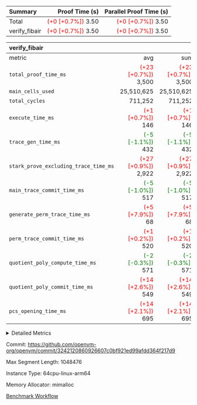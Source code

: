 | Summary | Proof Time (s) | Parallel Proof Time (s) |
|:---|---:|---:|
| Total | <span style='color: red'>(+0 [+0.7%])</span> 3.50 | <span style='color: red'>(+0 [+0.7%])</span> 3.50 |
| verify_fibair | <span style='color: red'>(+0 [+0.7%])</span> 3.50 | <span style='color: red'>(+0 [+0.7%])</span> 3.50 |


| verify_fibair |||||
|:---|---:|---:|---:|---:|
|metric|avg|sum|max|min|
| `total_proof_time_ms ` | <span style='color: red'>(+23 [+0.7%])</span> 3,500 | <span style='color: red'>(+23 [+0.7%])</span> 3,500 | <span style='color: red'>(+23 [+0.7%])</span> 3,500 | <span style='color: red'>(+23 [+0.7%])</span> 3,500 |
| `main_cells_used     ` |  25,510,625 |  25,510,625 |  25,510,625 |  25,510,625 |
| `total_cycles        ` |  711,252 |  711,252 |  711,252 |  711,252 |
| `execute_time_ms     ` | <span style='color: red'>(+1 [+0.7%])</span> 146 | <span style='color: red'>(+1 [+0.7%])</span> 146 | <span style='color: red'>(+1 [+0.7%])</span> 146 | <span style='color: red'>(+1 [+0.7%])</span> 146 |
| `trace_gen_time_ms   ` | <span style='color: green'>(-5 [-1.1%])</span> 432 | <span style='color: green'>(-5 [-1.1%])</span> 432 | <span style='color: green'>(-5 [-1.1%])</span> 432 | <span style='color: green'>(-5 [-1.1%])</span> 432 |
| `stark_prove_excluding_trace_time_ms` | <span style='color: red'>(+27 [+0.9%])</span> 2,922 | <span style='color: red'>(+27 [+0.9%])</span> 2,922 | <span style='color: red'>(+27 [+0.9%])</span> 2,922 | <span style='color: red'>(+27 [+0.9%])</span> 2,922 |
| `main_trace_commit_time_ms` | <span style='color: green'>(-5 [-1.0%])</span> 517 | <span style='color: green'>(-5 [-1.0%])</span> 517 | <span style='color: green'>(-5 [-1.0%])</span> 517 | <span style='color: green'>(-5 [-1.0%])</span> 517 |
| `generate_perm_trace_time_ms` | <span style='color: red'>(+5 [+7.9%])</span> 68 | <span style='color: red'>(+5 [+7.9%])</span> 68 | <span style='color: red'>(+5 [+7.9%])</span> 68 | <span style='color: red'>(+5 [+7.9%])</span> 68 |
| `perm_trace_commit_time_ms` | <span style='color: red'>(+1 [+0.2%])</span> 520 | <span style='color: red'>(+1 [+0.2%])</span> 520 | <span style='color: red'>(+1 [+0.2%])</span> 520 | <span style='color: red'>(+1 [+0.2%])</span> 520 |
| `quotient_poly_compute_time_ms` | <span style='color: green'>(-2 [-0.3%])</span> 571 | <span style='color: green'>(-2 [-0.3%])</span> 571 | <span style='color: green'>(-2 [-0.3%])</span> 571 | <span style='color: green'>(-2 [-0.3%])</span> 571 |
| `quotient_poly_commit_time_ms` | <span style='color: red'>(+14 [+2.6%])</span> 549 | <span style='color: red'>(+14 [+2.6%])</span> 549 | <span style='color: red'>(+14 [+2.6%])</span> 549 | <span style='color: red'>(+14 [+2.6%])</span> 549 |
| `pcs_opening_time_ms ` | <span style='color: red'>(+14 [+2.1%])</span> 695 | <span style='color: red'>(+14 [+2.1%])</span> 695 | <span style='color: red'>(+14 [+2.1%])</span> 695 | <span style='color: red'>(+14 [+2.1%])</span> 695 |



<details>
<summary>Detailed Metrics</summary>

|  | verify_program_compile_ms | total_cells | stark_prove_excluding_trace_time_ms | quotient_poly_compute_time_ms | quotient_poly_commit_time_ms | perm_trace_commit_time_ms | pcs_opening_time_ms | main_trace_commit_time_ms |
| --- | --- | --- | --- | --- | --- | --- | --- |
|  | 4 | 65,536 | 70 | 3 | 13 | 0 | 35 | 17 | 

| air_name | rows | quotient_deg | main_cols | interactions | constraints | cells |
| --- | --- | --- | --- | --- | --- | --- |
| AccessAdapterAir<2> |  | 4 |  | 5 | 12 |  | 
| AccessAdapterAir<4> |  | 4 |  | 5 | 12 |  | 
| AccessAdapterAir<8> |  | 4 |  | 5 | 12 |  | 
| FibonacciAir | 32,768 | 1 | 2 |  | 5 | 65,536 | 
| FriReducedOpeningAir |  | 4 |  | 35 | 59 |  | 
| NativePoseidon2Air<BabyBearParameters>, 1> |  | 4 |  | 31 | 302 |  | 
| PhantomAir |  | 4 |  | 3 | 4 |  | 
| ProgramAir |  | 1 |  | 1 | 4 |  | 
| VariableRangeCheckerAir |  | 1 |  | 1 | 4 |  | 
| VmAirWrapper<BranchNativeAdapterAir, BranchEqualCoreAir<1> |  | 2 |  | 11 | 23 |  | 
| VmAirWrapper<JalNativeAdapterAir, JalCoreAir> |  | 4 |  | 7 | 6 |  | 
| VmAirWrapper<NativeAdapterAir<2, 0>, PublicValuesCoreAir> |  | 4 |  | 11 | 22 |  | 
| VmAirWrapper<NativeAdapterAir<2, 1>, FieldArithmeticCoreAir> |  | 4 |  | 15 | 23 |  | 
| VmAirWrapper<NativeLoadStoreAdapterAir<1>, NativeLoadStoreCoreAir<1> |  | 4 |  | 15 | 20 |  | 
| VmAirWrapper<NativeLoadStoreAdapterAir<4>, NativeLoadStoreCoreAir<4> |  | 4 |  | 15 | 20 |  | 
| VmAirWrapper<NativeVectorizedAdapterAir<4>, FieldExtensionCoreAir> |  | 4 |  | 15 | 23 |  | 
| VmConnectorAir |  | 4 |  | 3 | 8 |  | 
| VolatileBoundaryAir |  | 4 |  | 4 | 16 |  | 

| group | trace_gen_time_ms | total_proof_time_ms | total_cycles | total_cells | stark_prove_excluding_trace_time_ms | quotient_poly_compute_time_ms | quotient_poly_commit_time_ms | perm_trace_commit_time_ms | pcs_opening_time_ms | main_trace_commit_time_ms | main_cells_used | generate_perm_trace_time_ms | execute_time_ms |
| --- | --- | --- | --- | --- | --- | --- | --- | --- | --- | --- | --- | --- | --- |
| verify_fibair | 432 | 3,500 | 711,252 | 72,898,584 | 2,922 | 571 | 549 | 520 | 695 | 517 | 25,510,625 | 68 | 146 | 

| group | air_name | rows | prep_cols | perm_cols | main_cols | cells |
| --- | --- | --- | --- | --- | --- | --- |
| verify_fibair | AccessAdapterAir<2> | 131,072 |  | 16 | 11 | 3,538,944 | 
| verify_fibair | AccessAdapterAir<4> | 65,536 |  | 16 | 13 | 1,900,544 | 
| verify_fibair | AccessAdapterAir<8> | 32,768 |  | 16 | 17 | 1,081,344 | 
| verify_fibair | FriReducedOpeningAir | 512 |  | 76 | 64 | 71,680 | 
| verify_fibair | NativePoseidon2Air<BabyBearParameters>, 1> | 8,192 |  | 36 | 348 | 3,145,728 | 
| verify_fibair | PhantomAir | 16,384 |  | 8 | 6 | 229,376 | 
| verify_fibair | ProgramAir | 8,192 |  | 8 | 10 | 147,456 | 
| verify_fibair | VariableRangeCheckerAir | 262,144 | 2 | 8 | 1 | 2,359,296 | 
| verify_fibair | VmAirWrapper<BranchNativeAdapterAir, BranchEqualCoreAir<1> | 262,144 |  | 28 | 23 | 13,369,344 | 
| verify_fibair | VmAirWrapper<JalNativeAdapterAir, JalCoreAir> | 32,768 |  | 12 | 10 | 720,896 | 
| verify_fibair | VmAirWrapper<NativeAdapterAir<2, 1>, FieldArithmeticCoreAir> | 524,288 |  | 20 | 30 | 26,214,400 | 
| verify_fibair | VmAirWrapper<NativeLoadStoreAdapterAir<1>, NativeLoadStoreCoreAir<1> | 262,144 |  | 36 | 25 | 15,990,784 | 
| verify_fibair | VmAirWrapper<NativeLoadStoreAdapterAir<4>, NativeLoadStoreCoreAir<4> | 16,384 |  | 36 | 34 | 1,146,880 | 
| verify_fibair | VmAirWrapper<NativeVectorizedAdapterAir<4>, FieldExtensionCoreAir> | 8,192 |  | 20 | 40 | 491,520 | 
| verify_fibair | VmConnectorAir | 2 | 1 | 8 | 4 | 24 | 
| verify_fibair | VolatileBoundaryAir | 131,072 |  | 8 | 11 | 2,490,368 | 

</details>


Commit: https://github.com/openvm-org/openvm/commit/3242120860926607c0bf921ed99afdd364f217d9

Max Segment Length: 1048476

Instance Type: 64cpu-linux-arm64

Memory Allocator: mimalloc

[Benchmark Workflow](https://github.com/openvm-org/openvm/actions/runs/12792056253)
